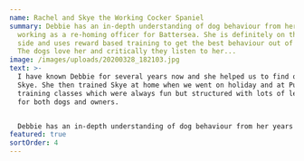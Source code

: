 ```yaml
---
name: Rachel and Skye the Working Cocker Spaniel
summary: Debbie has an in-depth understanding of dog behaviour from her years
  working as a re-homing officer for Battersea. She is definitely on the dogs’
  side and uses reward based training to get the best behaviour out of her dogs.
  The dogs love her and critically they listen to her...
image: /images/uploads/20200328_182103.jpg
text: >-
  I have known Debbie for several years now and she helped us to find our puppy
  Skye. She then trained Skye at home when we went on holiday and at PuppyStars
  training classes which were always fun but structured with lots of learning
  for both dogs and owners.


  Debbie has an in-depth understanding of dog behaviour from her years working as a re-homing officer for Battersea. She is definitely on the dogs’ side and uses reward based training to get the best behaviour out of her dogs. The dogs love her and critically they listen to her. She has a love of continuous learning and regularly attends workshops through the year to build her knowledge on everything from dog massage to behavioural issues. She will be your dog’s best friend.”
featured: true
sortOrder: 4
---
```

